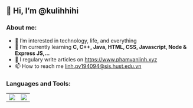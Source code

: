 <h2> 👋 Hi, I’m @kulihhihi </h2>
<h3>About me:</h3>

- 👀 I’m interested in technology, life, and everything
- 🌱 I’m currently learning <b>C, C++, Java, HTML, CSS, Javascript, Node & Express JS,...</b>
- 📝 I regulary write articles on https://www.phamvanlinh.xyz
- 📫 How to reach me <a href="mailto:https://linh.pv194094@sis.hust.edu.vn" target="_blank" title="Email">linh.pv194094@sis.hust.edu.vn</a>

<h3>Languages and Tools:</h3>
<table>
  <tr>
    <td><img align="center" src="https://github-readme-stats.vercel.app/api?username=kulihhihi&show_icons=true&theme=tokyonight" /></td>
    <td><img align="center" src="https://github-readme-stats.vercel.app/api/top-langs/?username=kulihhihi&layout=compact&theme=tokyonight" /></td>
  </tr>
</table>

<!---
phamvanlinhxyz/phamvanlinhxyz is a ✨ special ✨ repository because its `README.md` (this file) appears on your GitHub profile.
You can click the Preview link to take a look at your changes.
--->
